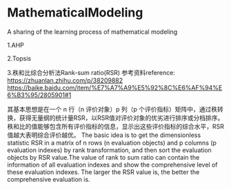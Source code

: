 # MathematicalModeling
A sharing of the learning process of mathematical modeling

1.AHP


2.Topsis


3.秩和比综合分析法Rank-sum ratio(RSR)
参考资料reference:
https://zhuanlan.zhihu.com/p/38209882
https://baike.baidu.com/item/%E7%A7%A9%E5%92%8C%E6%AF%94%E6%B3%95/2805901#1

其基本思想是在一个 n 行（n 评价对象）p 列（p 个评价指标）矩阵中，通过秩转换，获得无量纲的统计量RSR，以RSR值对评价对象的优劣进行排序或分档排序。秩和比的值能够包含所有评价指标的信息，显示出这些评价指标的综合水平，RSR值越大表明综合评价越优。
The basic idea is to get the dimensionless statistic RSR in a matrix of n rows (n evaluation objects) and p columns (p evaluation indexes) by rank transformation, and then sort the evaluation objects by RSR value.The value of rank to sum ratio can contain the information of all evaluation indexes and show the comprehensive level of these evaluation indexes. The larger the RSR value is, the better the comprehensive evaluation is.
